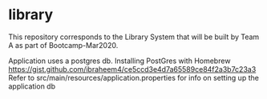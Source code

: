 # library

This repository corresponds to the Library System that will be built by Team A as part of Bootcamp-Mar2020.

Application uses a postgres db. 
Installing PostGres with Homebrew
https://gist.github.com/ibraheem4/ce5ccd3e4d7a65589ce84f2a3b7c23a3
Refer to src/main/resources/application.properties for info on setting up the application db